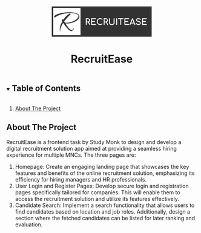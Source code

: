 <br  />
<p  align="center">
<a href="https://github.com/DeeprajB/RecruitEase-Study-Monk">
<img src="./DesignAssets/RecruitEaseLogo.png" alt="Logo" height="80"></a>
<h1  align="center">RecruitEase</h1>
</p>

<!-- TABLE OF CONTENTS -->
<details open="open">
  <summary><h2 style="display: inline-block">Table of Contents</h2></summary>
  <ol>
    <li>
      <a href="#about-the-project">About The Project</a>
    </li>
  </ol>
</details>

## About The Project


RecruitEase is a frontend task by Study Monk to design and develop a digital recruitment solution app aimed at providing a seamless hiring experience for multiple MNCs.
The three pages are:
<br />
<ol>
    <li>
        Homepage: Create an engaging landing page that showcases the key features and benefits of the online recruitment solution, emphasizing its efficiency for hiring managers and HR professionals.
    </li>
    <li>
        User Login and Register Pages: Develop secure login and registration pages specifically tailored for companies. This will enable them to access the recruitment solution and utilize its features effectively.
    </li>
    <li>
        Candidate Search: Implement a search functionality that allows users to find candidates based on location and job roles. Additionally, design a section where the fetched candidates can be listed for later ranking and evaluation.
    </li>
</ol>
<br />
